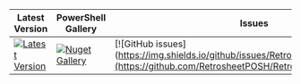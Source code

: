 | Latest Version | PowerShell Gallery | Issues | License | Discord |
|-----------------|----------------|----------------|----------------|----------------|
| [![Latest Version](https://img.shields.io/github/v/tag/RetrosheetPOSH/RetroSheet)](https://github.com/RetrosheetPOSH/RetroSheet/tags) | [![Nuget Gallery](https://img.shields.io/powershellgallery/dt/RetroSheet)](https://www.powershellgallery.com/packages/RetroSheet) | [![GitHub issues](https://img.shields.io/github/issues/RetrosheetPOSH/RetroSheet](https://github.com/RetrosheetPOSH/RetroSheet/issues) | [![GitHub license](https://img.shields.io/github/license/RetrosheetPOSH/RetroSheet)](https://github.com/RetrosheetPOSH/RetroSheet/blob/main/LICENSE) | [![Discord Server](https://assets-global.website-files.com/6257adef93867e50d84d30e2/636e0b5493894cf60b300587_full_logo_white_RGB.svg)](https://discord.com/channels/1044305359021555793/1044305460729225227) |
